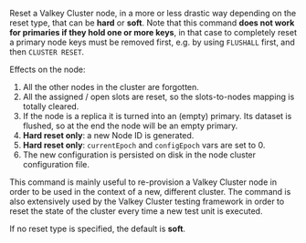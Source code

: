 Reset a Valkey Cluster node, in a more or less drastic way depending on the
reset type, that can be **hard** or **soft**. Note that this command
**does not work for primaries if they hold one or more keys**, in that case
to completely reset a primary node keys must be removed first, e.g. by using `FLUSHALL` first,
and then `CLUSTER RESET`.

Effects on the node:

1. All the other nodes in the cluster are forgotten.
2. All the assigned / open slots are reset, so the slots-to-nodes mapping is totally cleared.
3. If the node is a replica it is turned into an (empty) primary. Its dataset is flushed, so at the end the node will be an empty primary.
4. **Hard reset only**: a new Node ID is generated.
5. **Hard reset only**: `currentEpoch` and `configEpoch` vars are set to 0.
6. The new configuration is persisted on disk in the node cluster configuration file.

This command is mainly useful to re-provision a Valkey Cluster node
in order to be used in the context of a new, different cluster. The command
is also extensively used by the Valkey Cluster testing framework in order to
reset the state of the cluster every time a new test unit is executed.

If no reset type is specified, the default is **soft**.
